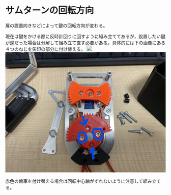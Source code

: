 # サムターンの回転方向
扉の設置向きなどによって鍵の回転方向が変わる。

現在は鍵をかける際に反時計回りに回すように組み立ててあるが，設置したい鍵が逆だった場合は分解して組み立て直す必要がある。具体的には下の画像にある４つのねじを矢印の部分に付け替える。
![](./images/InkedIMG_4049.jpg)
![](./images/InkedIMG_4051.jpg)

赤色の歯車を付け替える場合は回転中心軸がずれないように注意して組み立てる。